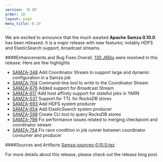 ```yaml
---
version: '0.10'
order: 10
layout: page
menu_title: 0.10
---
```

<!--
   Licensed to the Apache Software Foundation (ASF) under one or more
   contributor license agreements.  See the NOTICE file distributed with
   this work for additional information regarding copyright ownership.
   The ASF licenses this file to You under the Apache License, Version 2.0
   (the "License"); you may not use this file except in compliance with
   the License.  You may obtain a copy of the License at

       http://www.apache.org/licenses/LICENSE-2.0

   Unless required by applicable law or agreed to in writing, software
   distributed under the License is distributed on an "AS IS" BASIS,
   WITHOUT WARRANTIES OR CONDITIONS OF ANY KIND, either express or implied.
   See the License for the specific language governing permissions and
   limitations under the License.
-->

We are excited to announce that the much awaited **Apache Samza 0.10.0** has been released. It is a major release with new features; notably HDFS and ElasticSearch support, broadcast streams.

####Enhancements and Bug Fixes
Overall, [130 JIRAs](https://issues.apache.org/jira/issues/?jql=project%20%3D%20SAMZA%20AND%20fixVersion%20%3D%200.10.0%20ORDER%20BY%20updated%20DESC) were resolved in this release. Here are few highlights

- [SAMZA-348](https://issues.apache.org/jira/browse/SAMZA-348) Add Coordinator Stream to support large and dynamic configuration in a Samza job 
- [SAMZA-704](https://issues.apache.org/jira/browse/SAMZA-704) Command-line tool to write to the Coordinator Stream
- [SAMZA-676](https://issues.apache.org/jira/browse/SAMZA-676) Added support for Broadcast Stream
- [SAMZA-617](https://issues.apache.org/jira/browse/SAMZA-617) Add host affinity support for stateful jobs in YARN
- [SAMZA-537](https://issues.apache.org/jira/browse/SAMZA-537) Support for TTL for RocksDB stores
- [SAMZA-693](https://issues.apache.org/jira/browse/SAMZA-693) Add HDFS system producer 
- [SAMZA-654](https://issues.apache.org/jira/browse/SAMZA-654) Add ElasticSearch system producer
- [SAMZA-598](https://issues.apache.org/jira/browse/SAMZA-598) Create CLI tool to query RocksDB stores
- [SAMZA-798](https://issues.apache.org/jira/browse/SAMZA-798) Fix performance issues related to merging checkpoint and coordinator stream
- [SAMZA-754](https://issues.apache.org/jira/browse/SAMZA-754) Fix race condition in job runner between coordinator consumer and producer

####Sources and Artifacts
[Samza-sources-0.10.0.tgz](http://www.apache.org/dyn/closer.cgi/samza/0.10.0)

For more details about this release, please check out the release blog post.